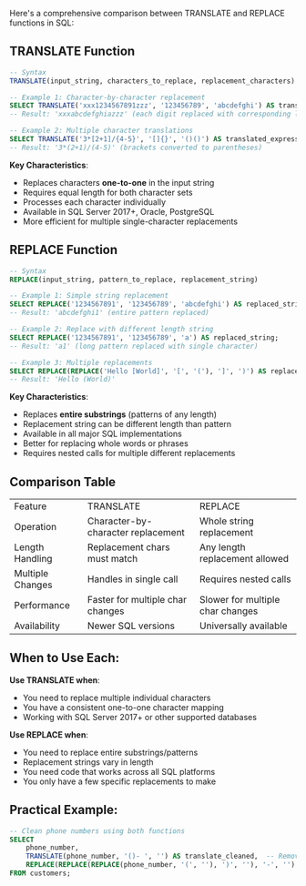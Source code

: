 Here's a comprehensive comparison between TRANSLATE and REPLACE functions in SQL:

## TRANSLATE Function

```SQL
-- Syntax
TRANSLATE(input_string, characters_to_replace, replacement_characters)

-- Example 1: Character-by-character replacement
SELECT TRANSLATE('xxx1234567891zzz', '123456789', 'abcdefghi') AS translated_string;
-- Result: 'xxxabcdefghiazzz' (each digit replaced with corresponding letter)

-- Example 2: Multiple character translations
SELECT TRANSLATE('3*[2+1]/{4-5}', '[]{}', '()()') AS translated_expression;
-- Result: '3*(2+1)/(4-5)' (brackets converted to parentheses)
```

**Key Characteristics**:

- Replaces characters **one-to-one** in the input string
- Requires equal length for both character sets
- Processes each character individually
- Available in SQL Server 2017+, Oracle, PostgreSQL
- More efficient for multiple single-character replacements

## REPLACE Function

```SQL
-- Syntax
REPLACE(input_string, pattern_to_replace, replacement_string)

-- Example 1: Simple string replacement
SELECT REPLACE('1234567891', '123456789', 'abcdefghi') AS replaced_string;
-- Result: 'abcdefghi1' (entire pattern replaced)

-- Example 2: Replace with different length string
SELECT REPLACE('1234567891', '123456789', 'a') AS replaced_string;
-- Result: 'a1' (long pattern replaced with single character)

-- Example 3: Multiple replacements
SELECT REPLACE(REPLACE('Hello [World]', '[', '('), ']', ')') AS replaced_string;
-- Result: 'Hello (World)'
```

**Key Characteristics**:

- Replaces **entire substrings** (patterns of any length)
- Replacement string can be different length than pattern
- Available in all major SQL implementations
- Better for replacing whole words or phrases
- Requires nested calls for multiple different replacements

## Comparison Table

|   |   |   |
|---|---|---|
|Feature|TRANSLATE|REPLACE|
|Operation|Character-by-character replacement|Whole string replacement|
|Length Handling|Replacement chars must match|Any length replacement allowed|
|Multiple Changes|Handles in single call|Requires nested calls|
|Performance|Faster for multiple char changes|Slower for multiple char changes|
|Availability|Newer SQL versions|Universally available|

## When to Use Each:

**Use TRANSLATE when**:

- You need to replace multiple individual characters
- You have a consistent one-to-one character mapping
- Working with SQL Server 2017+ or other supported databases

**Use REPLACE when**:

- You need to replace entire substrings/patterns
- Replacement strings vary in length
- You need code that works across all SQL platforms
- You only have a few specific replacements to make

## Practical Example:

```SQL
-- Clean phone numbers using both functions
SELECT
    phone_number,
    TRANSLATE(phone_number, '()- ', '') AS translate_cleaned,  -- Removes specific chars
    REPLACE(REPLACE(REPLACE(phone_number, '(', ''), ')', ''), '-', '') AS replace_cleaned
FROM customers;
```
